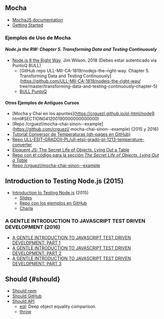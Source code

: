 ## Mocha

* [MochaJS documentation](https://mochajs.org/)
* [Getting Started](https://mochajs.org/#getting-started)

### Ejemplos de Uso de Mocha

#### *Node.js the RW: Chapter 5. Transforming Data and Testing Continuously* 

* [Node.js 8 the Right Way]({site.bull_permanente}}/15vbjs7/ullsfx4340000000247287). 
Jim Wilson. 2018 (Debes estar autenticado via PuntoQ BULL)
  * [GitHub repo ULL-MII-CA-1819/nodejs-the-right-way. Chapter 5. Transforming Data 
and Testing Continuously](https://github.com/ULL-MII-CA-1819/nodejs-the-right-way/
tree/master/transforming-data-and-testing-continuously-chapter-5)
  * [BULL PuntoQ](https://www.ull.es/servicios/biblioteca/servicios/puntoq/)

#### Otros Ejemplos de Antiguos Cursos

* [Mocha y Chai en los apuntes](https://crguezl.github.io/pl-html/node9.
html#SECTION041200190000000000000)
* [Repo /crguezl/mocha-chai-sinon--example](https://github.com/crguezl/
mocha-chai-sinon--example) (2015 y 2016)
* [Tutorial Conversor de Temperaturas (gh-pages en GitHub)](https://crguezl.github.io/pl-html/node9.html)
* [Repo ULL-ESIT-GRADOII-PL/ull-etsii-grado-pl-1213-temperature-converter](https://github.com/ULL-ESIT-GRADOII-PL/ull-etsii-grado-pl-1213-temperature-converter)
* [Eloquent JS: The Secret Life of Objects. Lying Out a Table](https://eloquentjavascript.net/06_object.html##h_36C2FHHi44)
* [Repo con el código para la sección *The Secret Life of Objects. Lying Out a Table*](https://github.com/ULL-ESIT-DSI-1617/oop-eloquentjs-example)
* [Repo /crguezl/mocha-chai-sinon--example](https://github.com/crguezl/mocha-chai-sinon--example)

## Introduction to Testing Node.js (2015)

* [Introduction to Testing Node.js](https://youtu.be/u2XCdkL4bWI) (2015)
  - [Slides](https://training.strongloop.com/testing-node#/)
  - [Repo con los ejemplos en GitHub](https://github.com/jakerella/node-unit-tests)
  - [Charla](https://youtu.be/u2XCdkL4bWI)

### A GENTLE INTRODUCTION TO JAVASCRIPT TEST DRIVEN DEVELOPMENT (2016)

* [A GENTLE INTRODUCTION TO JAVASCRIPT TEST DRIVEN DEVELOPMENT: PART 1](https://jrsinclair.com/articles/2016/gentle-introduction-to-javascript-tdd-intro/)
* [A GENTLE INTRODUCTION TO JAVASCRIPT TEST DRIVEN DEVELOPMENT: PART 2](https://jrsinclair.com/articles/2016/gentle-introduction-to-javascript-tdd-ajax/)
* [A GENTLE INTRODUCTION TO JAVASCRIPT TEST DRIVEN DEVELOPMENT: PART 3](https://jrsinclair.com/articles/2016/gentle-introduction-to-javascript-tdd-html-dom/)

## Should {#should}

* [Should npm](https://www.npmjs.com/package/should)
* [Should GitHub](https://github.com/shouldjs/should.js)
* [Should API](https://shouldjs.github.io/)
  - [eql](https://shouldjs.github.io/#assertion-eql): Deep object equality comparison.
  - [throw](https://shouldjs.github.io/#assertion-throw)
